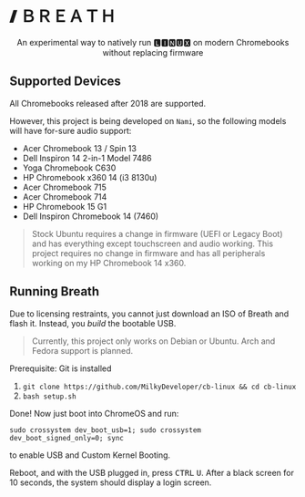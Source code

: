 <br>

# 🙼 ＢＲＥＡＴＨ 

<p align="center">An experimental way to natively run 🅻🅸🅽🆄🆇 on modern Chromebooks without replacing firmware</p>

## Supported Devices

All Chromebooks released after 2018 are supported.

However, this project is being developed on `Nami`, so the following models will have for-sure audio support:
* Acer Chromebook 13 / Spin 13
* Dell Inspiron 14 2-in-1 Model 7486 
* Yoga Chromebook C630
* HP Chromebook x360 14 (i3 8130u)
* Acer Chromebook 715
* Acer Chromebook 714
* HP Chromebook 15 G1
* Dell Inspiron Chromebook 14 (7460)

> Stock Ubuntu requires a change in firmware (UEFI or Legacy Boot) and has everything except touchscreen and audio working. This project requires no change in firmware and has all peripherals working on my HP Chromebook 14 x360.

## Running Breath

Due to licensing restraints, you cannot just download an ISO of Breath and flash it. Instead, you *build* the bootable USB.
> Currently, this project only works on Debian or Ubuntu. Arch and Fedora support is planned.

Prerequisite: Git is installed

1. `git clone https://github.com/MilkyDeveloper/cb-linux && cd cb-linux`
2. `bash setup.sh`

Done! Now just boot into ChromeOS and run:
```
sudo crossystem dev_boot_usb=1; sudo crossystem dev_boot_signed_only=0; sync
```
to enable USB and Custom Kernel Booting.

Reboot, and with the USB plugged in, press <kbd>CTRL</kbd> <kbd>U</kbd>. After a black screen for 10 seconds, the system should display a login screen.